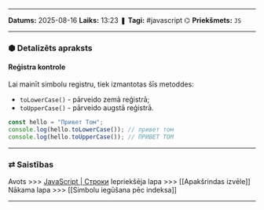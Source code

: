 ___

**Datums:** 2025-08-16
**Laiks:** 13:23
❚ **Tagi:** #javascript 
⌬ **Priekšmets:**  `JS`

---
### ⬢ Detalizēts apraksts
#### Reģistra kontrole

Lai mainīt simbolu registru, tiek izmantotas šīs metoddes:

- `toLowerCase()` - pārveido zemā reģistrā;
- `toUpperCase()` - pārveido augstā reģistrā.

```js
const hello = "Привет Том";
console.log(hello.toLowerCase()); // привет том
console.log(hello.toUpperCase()); // ПРИВЕТ ТОМ
```

---
### ⇄ Saistības

Avots >>> [JavaScript \| Строки](https://metanit.com/web/javascript/6.1.php)
Iepriekšēja lapa >>> [[Apakšrindas izvēle]]
Nākama lapa >>> [[Simbolu iegūšana pēc indeksa]]

---